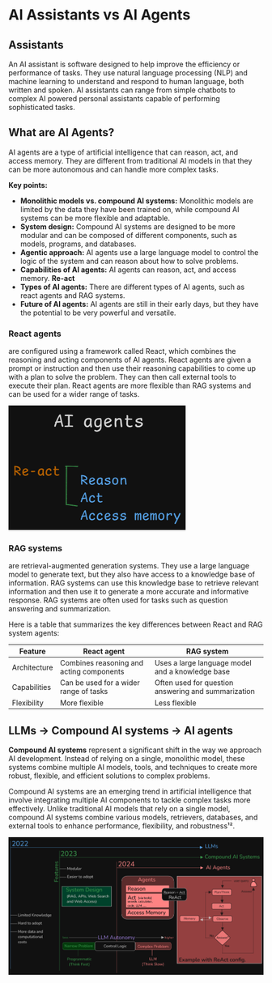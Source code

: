 # AI Assistants vs AI Agents

## Assistants

An AI assistant is software designed to help improve the efficiency or performance of tasks. They use natural language processing (NLP) and machine learning to understand and respond to human language, both written and spoken. AI assistants can range from simple chatbots to complex AI powered personal assistants capable of performing sophisticated tasks.

## What are AI Agents?

AI agents are a type of artificial intelligence that can reason, act, and access memory. They are different from traditional AI models in that they can be more autonomous and can handle more complex tasks.

**Key points:**

* **Monolithic models vs. compound AI systems:** Monolithic models are limited by the data they have been trained on, while compound AI systems can be more flexible and adaptable.
* **System design:** Compound AI systems are designed to be more modular and can be composed of different components, such as models, programs, and databases.
* **Agentic approach:** AI agents use a large language model to control the logic of the system and can reason about how to solve problems.
* **Capabilities of AI agents:** AI agents can reason, act, and access memory. **Re-act**
* **Types of AI agents:** There are different types of AI agents, such as react agents and RAG systems.
* **Future of AI agents:** AI agents are still in their early days, but they have the potential to be very powerful and versatile.

### React agents

are configured using a framework called React, which combines the reasoning and acting components of AI agents. React agents are given a prompt or instruction and then use their reasoning capabilities to come up with a plan to solve the problem. They can then call external tools to execute their plan. React agents are more flexible than RAG systems and can be used for a wider range of tasks.

![AI agents](./agents-react.png)

### RAG systems

are retrieval-augmented generation systems. They use a large language model to generate text, but they also have access to a knowledge base of information. RAG systems can use this knowledge base to retrieve relevant information and then use it to generate a more accurate and informative response. RAG systems are often used for tasks such as question answering and summarization.

Here is a table that summarizes the key differences between React and RAG system agents:

| Feature | React agent | RAG system |
|---|---|---|
| Architecture | Combines reasoning and acting components | Uses a large language model and a knowledge base |
| Capabilities | Can be used for a wider range of tasks | Often used for question answering and summarization |
| Flexibility | More flexible | Less flexible |

## LLMs -> Compound AI systems -> AI agents

**Compound AI systems** represent a significant shift in the way we approach AI development. Instead of relying on a single, monolithic model, these systems combine multiple AI models, tools, and techniques to create more robust, flexible, and efficient solutions to complex problems.

Compound AI systems are an emerging trend in artificial intelligence that involve integrating multiple AI components to tackle complex tasks more effectively. Unlike traditional AI models that rely on a single model, compound AI systems combine various models, retrievers, databases, and external tools to enhance performance, flexibility, and robustness¹².

![LLMs to Compound AI systems to Ai agents](llm_cais_agent.png)
